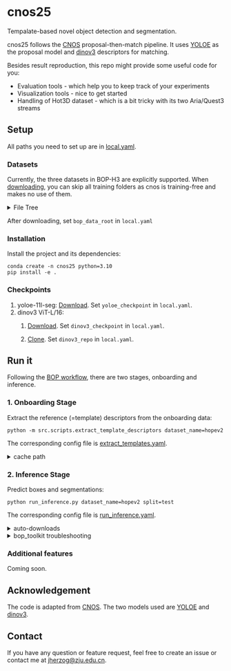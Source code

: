 # cnos25
Tempalate-based novel object detection and segmentation.

cnos25 follows the [CNOS](https://github.com/nv-nguyen/cnos/) proposal-then-match pipeline.
It uses 
[YOLOE](https://github.com/THU-MIG/yoloe/) as the proposal model and 
[dinov3](https://github.com/facebookresearch/dinov3/) descriptors for matching.

Besides result reproduction, this repo might provide some useful code for you:
* Evaluation tools - which help you to keep track of your experiments
* Visualization tools - nice to get started
* Handling of Hot3D dataset  - which is a bit tricky with its two Aria/Quest3 streams

## Setup
All paths you need to set up are in [local.yaml](configs/local.yaml).
### Datasets
Currently, the three datasets in BOP-H3 are explicitly supported.
When [downloading](https://bop.felk.cvut.cz/datasets/), you can skip all training folders as cnos is training-free and makes no use of them.

<details><summary>File Tree</summary>


```bash
bop_data_root/
├── handal/
│   ├── test_metaData.json
│   ├── test_targets_bop24.json
│   ├── onboarding_static
│   │   ├── obj_00000xx/
│   │   └── ...
│   ├── val/
│   │   ├── 000001/
│   │   └── ...
│   ├── test/
│   │   ├── 000011/
│   │   └── ...
│   └── ...
├── hopev2/
│   └──  same as handal
├── hot3d/
│   ├── clip_definitions.json
│   ├── clip_splits.json
│   ├── test_targets_bop24.json
│   ├── onboarding_static/
│   │   ├── obj_00000xx
│   │   └── ...
│   ├── test_aria/
│   │   ├── clip-003xxx.tar
│   │   └── ...
│   ├── test_quest3/
│   │   ├── clip-001xxx.tar
│   │   └── ...
└── └── ...
```

</details>

After downloading, set `bop_data_root` in `local.yaml`


### Installation
Install the project and its dependencies:
```commandline
conda create -n cnos25 python=3.10
pip install -e .
```

### Checkpoints
1. yoloe-11l-seg:
[Download](https://github.com/ultralytics/assets/releases/download/v8.3.0/yoloe-11l-seg.pt). Set `yoloe_checkpoint` in `local.yaml`.
2. dinov3 ViT-L/16:
   1. [Download](https://ai.meta.com/resources/models-and-libraries/dinov3-downloads/). Set `dinov3_checkpoint` in `local.yaml`. 
      
   2. [Clone](https://github.com/facebookresearch/dinov3). Set `dinov3_repo` in `local.yaml`.

## Run it
Following the [BOP workflow](https://bop.felk.cvut.cz/static/img/6d_object_pose_estimation.jpg), there are two stages,
onboarding and inference.

###  1. Onboarding Stage
Extract the reference (=template) descriptors from the onboarding data:
```commandline
python -m src.scripts.extract_template_descriptors dataset_name=hopev2
```
The corresponding config file is [extract_templates.yaml](configs/extract_templates.yaml).

<details><summary>cache path</summary>

Descriptors are stored by default in a folder called `descriptors` created in `onboarding_static` of the selected dataset. 

</details>

### 2. Inference Stage
Predict boxes and segmentations: 
```commandline
python run_inference.py dataset_name=hopev2 split=test
```
The corresponding config file is [run_inference.yaml](configs/run_inference.yaml).

<details><summary>auto-downloads</summary>

On the first run, ultralytics will automatically install a package `clip` and download `mobileclip_blt.ts` (572MB),
which are required for textual prompting of YOLOE.

</details>

<details><summary>bop_toolkit troubleshooting</summary>

* `datetime.UTC` error in `bop_toolkit_lib/misc.py` - Fix: Change to `datetime.timezone.utc`.
* `COCO` error in `scripts/eval_bop22_coco.py` - Fix: Replace `cocoGt = COCO(dataset_coco_ann)` with:
    ```python 
    _f='/tmp/dataset_coco_ann.json'
    with open(_f,'w') as f:
        json.dump(dataset_coco_ann, f)
    cocoGt = COCO(_f)
    ```
Reason: Deprecated calls to `datetime` and `pycocotools` in `bop_toolkit_lib`.

</details>

### Additional features
Coming soon.

## Acknowledgement
The code is adapted from [CNOS](https://github.com/nv-nguyen/cnos/). The two models used are
[YOLOE](https://github.com/THU-MIG/yoloe/) and [dinov3](https://github.com/facebookresearch/dinov3/).

## Contact
If you have any question or feature request, feel free to create an issue or contact me at jherzog@zju.edu.cn.
